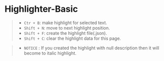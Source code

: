 # Highlighter-Basic
>- `Ctr + B`: make highlight for selected text. 
>- `Shift + N`: move to next highlight position. 
>- `Shift + F`: create the highlight file(.json). 
>- `Shift + C`: clear the highlight data for this page. 

>- `NOTICE` : If you created the highlight with null description then it will become to italic highlight.
